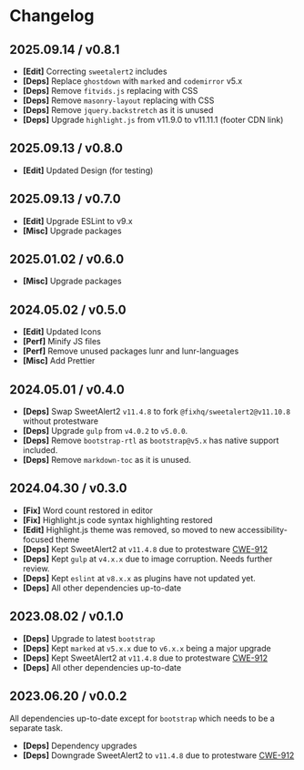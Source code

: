 # Changelog

## 2025.09.14 / v0.8.1

- **[Edit]** Correcting `sweetalert2` includes
- **[Deps]** Replace `ghostdown` with `marked` and `codemirror` v5.x
- **[Deps]** Remove `fitvids.js` replacing with CSS
- **[Deps]** Remove `masonry-layout` replacing with CSS
- **[Deps]** Remove `jquery.backstretch` as it is unused
- **[Deps]** Upgrade `highlight.js` from v11.9.0 to v11.11.1 (footer CDN link)

## 2025.09.13 / v0.8.0

- **[Edit]** Updated Design (for testing)

## 2025.09.13 / v0.7.0

- **[Edit]** Upgrade ESLint to v9.x
- **[Misc]** Upgrade packages

## 2025.01.02 / v0.6.0

- **[Misc]** Upgrade packages

## 2024.05.02 / v0.5.0

- **[Edit]** Updated Icons
- **[Perf]** Minify JS files
- **[Perf]** Remove unused packages lunr and lunr-languages
- **[Misc]** Add Prettier

## 2024.05.01 / v0.4.0

- **[Deps]** Swap SweetAlert2 `v11.4.8` to fork `@fixhq/sweetalert2@v11.10.8` without protestware
- **[Deps]** Upgrade `gulp` from `v4.0.2` to `v5.0.0`.
- **[Deps]** Remove `bootstrap-rtl` as `bootstrap@v5.x` has native support included.
- **[Deps]** Remove `markdown-toc` as it is unused.

## 2024.04.30 / v0.3.0

- **[Fix]** Word count restored in editor
- **[Fix]** Highlight.js code syntax highlighting restored
- **[Edit]** Highlight.js theme was removed, so moved to new accessibility-focused theme
- **[Deps]** Kept SweetAlert2 at `v11.4.8` due to protestware [CWE-912](https://github.com/advisories/GHSA-qq6h-5g6j-q3cm)
- **[Deps]** Kept `gulp` at `v4.x.x` due to image corruption. Needs further review.
- **[Deps]** Kept `eslint` at `v8.x.x` as plugins have not updated yet.
- **[Deps]** All other dependencies up-to-date

## 2023.08.02 / v0.1.0

- **[Deps]** Upgrade to latest `bootstrap`
- **[Deps]** Kept `marked` at `v5.x.x` due to `v6.x.x` being a major upgrade
- **[Deps]** Kept SweetAlert2 at `v11.4.8` due to protestware [CWE-912](https://github.com/advisories/GHSA-qq6h-5g6j-q3cm)
- **[Deps]** All other dependencies up-to-date

## 2023.06.20 / v0.0.2

All dependencies up-to-date except for `bootstrap` which needs to be a separate task.

- **[Deps]** Dependency upgrades
- **[Deps]** Downgrade SweetAlert2 to `v11.4.8` due to protestware [CWE-912](https://github.com/advisories/GHSA-qq6h-5g6j-q3cm)
